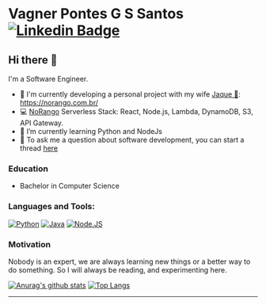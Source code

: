 # Vagner Pontes G S Santos [![Linkedin Badge](https://img.shields.io/badge/-LinkedIn-blue?style=flat-square&logo=Linkedin&logoColor=white&link=https://www.linkedin.com/in/vagnerit/)](https://www.linkedin.com/in/vagnerit/)

## Hi there 👋

I'm a Software Engineer.

- 🔭 I'm currently developing a personal project with my wife [ Jaque :heartbeat:](https://github.com/masjaque/): https://norango.com.br/
- :computer: [NoRango](https://norango.com.br/) Serverless Stack: React, Node.js, Lambda, DynamoDB, S3, API Gateway.
- 🌱 I’m currently learning Python and NodeJs
- 💬 To ask me a question about software development, you can start a thread [here](https://github.com/vagnerpgss/vagnerpgss/issues)

### Education
- Bachelor in Computer Science

### Languages and Tools:

[![Python](https://img.shields.io/badge/Python-3.8-blue)](https://www.python.org/) [![Java](https://img.shields.io/badge/Java-11-success)](https://www.java.com/) [![Node.JS](https://img.shields.io/badge/Node.JS-12-red)](https://nodejs.org/en/)  

### Motivation
Nobody is an expert, we are always learning new things or a better way to do something. So I will always be reading, and experimenting here.

[![Anurag's github stats](https://github-readme-stats.vercel.app/api?username=vagnerpgss&count_private=true&show_icons=true&theme=chartreuse-dark)](https://github.com/anuraghazra/github-readme-stats)
[![Top Langs](https://github-readme-stats.vercel.app/api/top-langs/?username=vagnerpgss&layout=compact)](https://github.com/anuraghazra/github-readme-stats)


---
<!-- Here are some ideas to get you started:
- 🔭 I’m currently working on ...
- 🌱 I’m currently learning ...
- 👯 I’m looking to collaborate on ...
- 🤔 I’m looking for help with ...
- 💬 Ask me about ...
- 📫 How to reach me: ...
- 😄 Pronouns: ...
- ⚡ Fun fact: ...
-->
